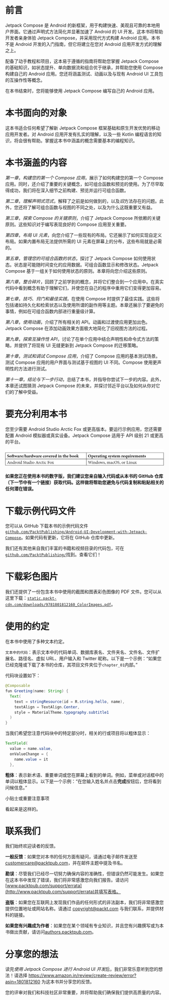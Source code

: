 # 前言

Jetpack Compose 是 Android 的新框架，用于构建快速、美观且可靠的本地用户界面。它通过声明式方法简化并显著加速了 Android 的 UI 开发。这本书将帮助开发者亲身体验 Jetpack Compose，并采用现代方式构建 Android 应用。本书不是 Android 开发的入门指南，但它将建立在您对 Android 应用开发方式的理解之上。

配备了动手教程和项目，这本易于遵循的指南将帮助您掌握 Jetpack Compose 的基础知识，如状态提升、单向数据流和组合优于继承，并帮助您使用 Compose 构建自己的 Android 应用。您还将涵盖测试、动画以及与现有 Android UI 工具包的互操作性等概念。

在本书结束时，您将能够使用 Jetpack Compose 编写自己的 Android 应用。

# 本书面向的对象

这本书适合任何希望了解新 Jetpack Compose 框架基础和原生开发优势的移动应用开发者。对 Android 应用开发有扎实的理解，以及一些 Kotlin 编程语言的知识，将会很有帮助。掌握这本书中涵盖的概念需要基本的编程知识。

# 本书涵盖的内容

*第一章*，*构建您的第一个 Compose 应用*，展示了如何构建您的第一个 Compose 应用。同时，还介绍了重要的关键概念，如可组合函数和预览的使用。为了尽早取得成功，我们将在深入细节之前构建、预览并运行可组合函数。

*第二章*，*理解声明式范式*，解释了之前是如何做到的，以及*旧*方法存在的问题。此外，您还将了解可组合函数与视图的不同之处，以及为什么这既重要又有益。

*第三章*，*探索 Compose 的关键原则*，介绍了 Jetpack Compose 所依赖的关键原则。这些知识对于编写表现良好的 Compose 应用至关重要。

*第四章*，*布局 UI 元素*，向您介绍了一些现有的布局。它还展示了如何实现自定义布局。如果内置布局无法提供所需的 UI 元素在屏幕上的分布，这些布局就是必需的。

*第五章*，*管理您的可组合函数的状态*，探讨了 Jetpack Compose 如何使用状态。状态是可能随时间变化的应用数据。可组合函数显示和修改状态。Jetpack Compose 基于一组关于如何使用状态的原则。本章将向您介绍这些原则。

*第六章*，*整合碎片*，回顾了之前学到的概念，并将它们整合到一个应用中。在真实代码中看到概念有助于理解它们，并使您在自己的程序中重用它们变得更加容易。

*第七章*，*技巧、窍门和最佳实践*，在使用 Compose 时提供了最佳实践。这些将包括诸如持久化和检索状态以及使用所谓的副作用等主题。本章还展示了要避免的事情，例如在可组合函数内部进行重量级计算。

*第八章*，*使用动画*，介绍了所有相关的 API。动画和过渡使应用更加出色。Jetpack Compose 在添加动画效果方面极大地简化了旧视图方法的过程。

*第九章*，*探索互操作性 API*，讨论了在单个应用中结合声明性和命令式方法的策略，并提供了将现有 UI 无缝更新到 Jetpack Compose 的迁移策略。

*第十章*，*测试和调试 Compose 应用*，介绍了 Compose 应用的基本测试场景。测试 Compose 应用的用户界面与测试基于视图的 UI 不同。Compose 使用更声明性的方法进行测试。

*第十一章*，*结论与下一步行动*，总结了本书，并指导你尝试下一步的内容。此外，本章还试图猜测 Jetpack Compose 的未来，并探讨邻近平台以及如何从你对它们的了解中受益。

# 要充分利用本书

您至少需要 Android Studio Arctic Fox 或更高版本。要运行示例应用，您还需要配置 Android 模拟器或真实设备。Jetpack Compose 适用于 API 级别 21 或更高的平台。

![图片](img/B17505_Preface_Table.jpg)

**如果您正在使用本书的数字版，我们建议您亲自输入代码或从本书的 GitHub 仓库（下一节中有一个链接）获取代码。这样做将帮助您避免与代码复制和粘贴相关的任何潜在错误。**

# 下载示例代码文件

您可以从 GitHub 下载本书的示例代码文件[`github.com/PacktPublishing/Android-UI-Development-with-Jetpack-Compose`](https://github.com/PacktPublishing/Android-UI-Development-with-Jetpack-Compose)。如果代码有更新，它将在 GitHub 仓库中更新。

我们还有其他来自我们丰富的书籍和视频目录的代码包，可在[`github.com/PacktPublishing/`](https://github.com/PacktPublishing/)找到。查看它们！

# 下载彩色图片

我们还提供了一份包含本书中使用的截图和图表彩色图像的 PDF 文件。您可以从这里下载：[`static.packt-cdn.com/downloads/9781801812160_ColorImages.pdf`](https://static.packt-cdn.com/downloads/9781801812160_ColorImages.pdf)。

# 使用的约定

在本书中使用了多种文本约定。

`文本中的代码`：表示文本中的代码单词、数据库表名、文件夹名、文件名、文件扩展名、路径名、虚拟 URL、用户输入和 Twitter 昵称。以下是一个示例：“如果您已经克隆或下载了本书的仓库，其项目文件夹位于`chapter_01`内部。”

代码块设置如下：

```java
@Composable 
fun Greeting(name: String) { 
  Text( 
    text = stringResource(id = R.string.hello, name), 
    textAlign = TextAlign.Center, 
    style = MaterialTheme.typography.subtitle1 
  ) 
}
```

当我们希望您注意代码块中的特定部分时，相关的行或项目将以粗体显示：

```java
TextField( 
  value = name.value, 
  onValueChange = { 
    name.value = it 
  },
```

**粗体**：表示新术语、重要单词或您在屏幕上看到的单词。例如，菜单或对话框中的单词以粗体显示。以下是一个示例：“在您输入姓名并点击**完成**按钮后，您将看到问候信息。”

小贴士或重要注意事项

看起来是这样的。

# 联系我们

我们始终欢迎读者的反馈。

**一般反馈**：如果您对本书的任何方面有疑问，请通过电子邮件发送至 customercare@packtpub.com，并在邮件主题中提及书名。

**勘误**：尽管我们已经尽一切努力确保内容的准确性，但错误仍然可能发生。如果您在这本书中发现了错误，我们将非常感激您向我们报告。请访问[www.packtpub.com/support/errata](http://www.packtpub.com/support/errata)并填写表格。

**盗版**：如果您在互联网上发现我们作品的任何形式的非法副本，我们将非常感激您提供位置地址或网站名称。请通过 copyright@packt.com 与我们联系，并提供材料的链接。

**如果您有兴趣成为作者**：如果您在某个领域有专业知识，并且您有兴趣撰写或为本书做出贡献，请访问[authors.packtpub.com](http://authors.packtpub.com)。

# 分享您的想法

读完*使用 Jetpack Compose 进行 Android UI 开发*后，我们非常乐意听到您的想法！请选择 https://www.amazon.in/review/create-review/error?asin=1801812160 为这本书并分享您的反馈。

您的评审对我们和科技社区非常重要，并将帮助我们确保我们提供高质量的内容。
